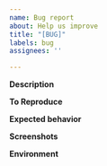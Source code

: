 ```yaml
---
name: Bug report
about: Help us improve
title: "[BUG]"
labels: bug
assignees: ''

---
```


**Description**

**To Reproduce**

**Expected behavior**

**Screenshots**

**Environment**
